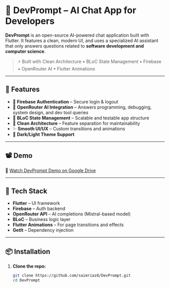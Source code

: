 # 💬 DevPrompt – AI Chat App for Developers

**DevPrompt** is an open-source AI-powered chat application built with Flutter. It features a clean, modern UI, and uses a specialized AI assistant that only answers questions related to **software development and computer science**.

> ⚡️ Built with Clean Architecture • BLoC State Management • Firebase • OpenRouter AI • Flutter Animations

---

## 🚀 Features

- 🔐 **Firebase Authentication** – Secure login & logout
- 🧠 **OpenRouter AI Integration** – Answers programming, debugging, system design, and dev tool queries
- 🧱 **BLoC State Management** – Scalable and testable app structure
- 🎯 **Clean Architecture** – Feature separation for maintainability
- ✨ **Smooth UI/UX** – Custom transitions and animations
- 🌙 **Dark/Light Theme Support**

---

## 📽️ Demo

🔗 [Watch DevPrompt Demo on Google Drive](https://drive.google.com/drive/home?dmr=1&ec=wgc-drive-globalnav-goto)

---

## 🧰 Tech Stack

- **Flutter** – UI framework
- **Firebase** – Auth backend
- **OpenRouter API** – AI completions (Mistral-based model)
- **BLoC** – Business logic layer
- **Flutter Animations** – For page transitions and effects
- **GetIt** – Dependency injection

---

## 📦 Installation

1. **Clone the repo:**

   ```bash
   git clone https://github.com/saimriaz8/DevPrompt.git
   cd DevPrompt

